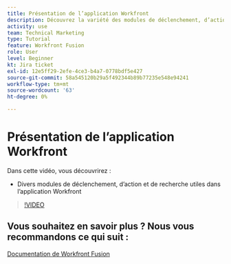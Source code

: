 ```yaml
---
title: Présentation de l’application Workfront
description: Découvrez la variété des modules de déclenchement, d’action et de recherche utiles dans l’application Workfront dans [!DNL Adobe Workfront Fusion].
activity: use
team: Technical Marketing
type: Tutorial
feature: Workfront Fusion
role: User
level: Beginner
kt: Jira ticket
exl-id: 12e5ff29-2efe-4ce3-b4a7-0778bdf5e427
source-git-commit: 58a545120b29a5f492344b89b77235e548e94241
workflow-type: tm+mt
source-wordcount: '63'
ht-degree: 0%

---
```


# Présentation de l’application Workfront

Dans cette vidéo, vous découvrirez :

* Divers modules de déclenchement, d’action et de recherche utiles dans l’application Workfront

>[!VIDEO](https://video.tv.adobe.com/v/335297/?quality=12)


## Vous souhaitez en savoir plus ? Nous vous recommandons ce qui suit :

[Documentation de Workfront Fusion](https://experienceleague.adobe.com/docs/workfront/using/adobe-workfront-fusion/workfront-fusion-2.html?lang=en)
